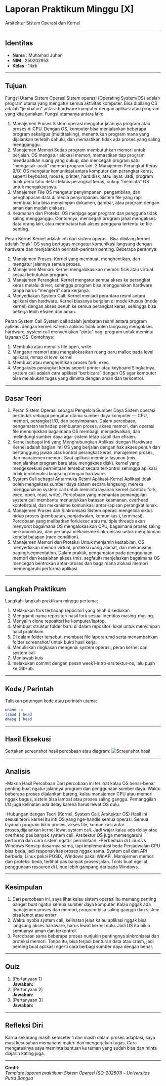 
# Laporan Praktikum Minggu [X]
Arsitektur Sistem Operasi dan Kernel

---

## Identitas
- **Nama**  : Muhamad Juhan
- **NIM**   : 250202953
- **Kelas** : 1ikrb

---

## Tujuan
Fungsi Utama Sistem Operasi
Sistem operasi (Operating System/OS) adalah program utama yang mengatur semua aktivitas komputer. Bisa dibilang OS adalah “jembatan” antara hardware komputer dengan aplikasi atau program yang kita gunakan. Fungsi utamanya antara lain:
1. Manajemen Proses
 Sistem operasi mengatur jalannya program atau proses di CPU. Dengan OS, komputer bisa menjalankan beberapa program sekaligus (multitasking), menentukan program mana yang dijalankan terlebih dahulu, dan memastikan tidak ada proses yang saling mengganggu.
2. Manajemen Memori
 Setiap program membutuhkan memori untuk berjalan. OS mengatur alokasi memori, memastikan tiap program mendapatkan ruang yang cukup, dan mencegah program satu “mengacak-acak” memori program lain.
3.Manajemen Perangkat Keras (I/O)
 OS mengatur komunikasi antara komputer dan perangkat keras, seperti keyboard, mouse, printer, hard disk, atau layar. Jadi, program tidak perlu tahu detail teknis perangkat keras, cukup “meminta” OS untuk mengaksesnya.
4. Manajemen File
 OS mengatur penyimpanan, pengambilan, dan penghapusan data di media penyimpanan. Sistem file yang rapi membuat kita bisa menyimpan dokumen, gambar, atau program dengan aman dan mudah diakses.
5. Keamanan dan Proteksi
 OS menjaga agar program dan pengguna tidak saling mengganggu. Contohnya, mencegah program jahat mengakses data orang lain, atau membatasi hak akses pengguna tertentu ke file penting.

Peran Kernel
Kernel adalah inti dari sistem operasi. Bisa dibilang kernel adalah “otak” OS yang bertugas mengatur komunikasi langsung dengan hardware dan menjalankan perintah-perintah penting. Beberapa perannya:
1. Manajemen Proses: Kernel yang membuat, menghentikan, dan mengatur jalannya semua proses.
2. Manajemen Memori: Kernel mengalokasikan memori fisik atau virtual sesuai kebutuhan program.
3. Manajemen Perangkat: Kernel mengatur semua akses ke perangkat keras melalui driver, sehingga program bisa menggunakan hardware tanpa harus “mengerti” cara kerjanya.
4. Menyediakan System Call: Kernel menjadi perantara resmi antara aplikasi dan hardware.
Kernel biasanya berjalan di mode khusus (mode kernel) dengan akses penuh ke semua perangkat keras, sehingga bisa bekerja lebih efisien dan aman.

Peran System Call
System call adalah jembatan resmi antara program aplikasi dengan kernel. Karena aplikasi tidak boleh langsung mengakses hardware, system call menyediakan “pintu” bagi program untuk meminta layanan OS. Contohnya:
1. Membuka atau menulis file open, write
2. Mengatur memori atau mengalokasikan ruang baru malloc pada level aplikasi, mmap di level kernel
3. Membuat atau menghentikan proses fork, exec
4. Mengakses perangkat keras seperti printer atau keyboard
Singkatnya, system call adalah cara aplikasi “berbicara” dengan OS agar komputer bisa melakukan tugas yang diminta dengan aman dan terkontrol.
 
---

## Dasar Teori
1. Peran Sistem Operasi sebagai Pengelola Sumber Daya
Sistem operasi bertindak sebagai pengatur utama sumber daya komputer — CPU, memori, perangkat I/O, dan penyimpanan. Dalam percobaan, pengamatan terhadap pembuatan proses, akses memori, dan operasi file menunjukkan bagaimana OS membagi, menjadwalkan, dan melindungi sumber daya agar sistem tetap stabil dan efisien.
2. Kernel sebagai Inti yang Menghubungkan Aplikasi dengan Hardware
Kernel adalah bagian inti OS yang berjalan dengan hak akses penuh dan bertanggung jawab atas kontrol perangkat keras, manajemen proses, dan manajemen memori. Saat aplikasi meminta layanan (mis. menjalankan program baru atau mengakses disk), kernel yang mengeksekusi permintaan tersebut secara terkontrol sehingga aplikasi tidak berinteraksi langsung dengan hardware.
3. System Call sebagai Antarmuka Resmi Aplikasi–Kernel
Aplikasi tidak boleh mengakses sumber daya sistem secara langsung; mereka menggunakan system call untuk meminta layanan kernel (contoh: fork, exec, open, read, write). Percobaan yang memantau pemanggilan system call membantu menunjukkan batasan keamanan, overhead kontekstual, dan mekanisme komunikasi antar-lapisan perangkat lunak.
4. Manajemen Proses dan Sinkronisasi
Sistem operasi mengelola siklus hidup proses (pembuatan, penjadwalan, komunikas i, terminasi). Percobaan yang melibatkan fork/exec atau multiple threads akan menyorot bagaimana OS mengalokasikan CPU, bagaimana proses saling berkomunikasi, dan perlunya mekanisme sinkronisasi untuk menghindari kondisi balapan (race condition).
5. Manajemen Memori dan Proteksi
Untuk menjamin kestabilan, OS menyediakan memori virtual, proteksi ruang alamat, dan mekanisme paging/segmentation. Dalam praktik, pengamatan pada penggunaan memori dan kesalahan akses (mis. segfault) menjelaskan bagaimana OS mencegah bentrokan antar-proses dan bagaimana alokasi memori memengaruhi performa aplikasi.

---

## Langkah Praktikum
Langkah-langkah praktikum minggu pertama:
1. Melakukan fork terhadap repositori yang telah disediakan.
2. Mengganti nama repositori hasil fork sesuai identitas masing-masing.
3. Menyalin clone repositori  ke komputer/laptop.
4. Membuat struktur folder baru di dalam repositori lokal untuk menyimpan hasil praktikum.
5. Di dalam folder tersebut, membuat file laporan.md serta menambahkan folder screenshot/ untuk bukti hasil kerja.
6. Menuliskan ringkasan mengenai system operasi, peran kernel dan system call
7. Menjawab kuis
8.  melakukan commit dengan pesan week1-intro-arsitektur-os, lalu push ke GitHub.


---

## Kode / Perintah
Tuliskan potongan kode atau perintah utama:
```bash
uname -a
lsmod | head
dmesg | head
```

---

## Hasil Eksekusi
Sertakan screenshot hasil percobaan atau diagram:
![Screenshot hasil](screenshots/example.png)

---

## Analisis
-Makna Hasil Percobaan
Dari percobaan ini terlihat kalau OS benar-benar penting buat ngatur jalannya program dan penggunaan sumber daya. Waktu beberapa proses dijalankan bareng, kalau manajemen CPU atau memori nggak bagus, sistem bisa lambat atau proses saling ganggu. Pemanggilan I/O juga kelihatan ada delay karena harus lewat OS dulu.

-Hubungan dengan Teori (Kernel, System Call, Arsitektur OS)
Hasil ini sesuai teori: kernel itu inti OS yang nge-handle semua operasi. Semua layanan program bikin proses, akses file, komunikasi antar proses,dijalankan kernel lewat system call. Jadi wajar kalau ada delay atau overhead pas banyak system call. Arsitektur OS juga memengaruhi performa dan cara sistem ngatur permintaan.
-Perbedaan di Linux vs Windows
Konsep dasarnya sama, tapi implementasi beda
Penjadwalan CPU bisa beda, jadi responsivitas proses nggak sama.
System call dan API berbeda, Linux pakai POSIX, Windows pakai WinAPI.
Manajemen memori dan proteksi beda, terlihat pas banyak proses jalan.
Tools buat ngeliat penggunaan resource di Linux lebih gampang daripada Windows.

---

## Kesimpulan
1. Dari percobaan ini, saya lihat kalau sistem operasi itu memang penting banget buat ngatur semua sumber daya komputer. Kalau nggak ada manajemen proses dan memori, program bisa saling ganggu dan sistem bisa lemot atau errorr
2. Waktu nyoba system call, kelihatan jelas kalau aplikasi nggak bisa langsung akses hardware, harus lewat kernel dulu. Jadi OS itu bikin semuanya aman dan terkontrol.
3. Percobaan sama beberapa proses nunjukin pentingnya sinkronisasi dan proteksi memori. Tanpa itu, bisa terjadi benturan data atau crash, jadi penting buat aplikasi ngerti cara berbagi sumber daya dengan benar.


---

## Quiz
1. [Pertanyaan 1]  
   **Jawaban:**  
2. [Pertanyaan 2]  
   **Jawaban:**  
3. [Pertanyaan 3]  
   **Jawaban:**  

---

## Refleksi Diri
Karna sekarang masih semseter 1 dan masih dalam proses adaptasi, saya masi kesusahan memahami materi dan mengerjakan tugas.
Cara mengatasinya saya meminta bantuan ke teman yang sudah bisa dan minta diajarin kating juga.

---

**Credit:**  
_Template laporan praktikum Sistem Operasi (SO-202501) – Universitas Putra Bangsa_

